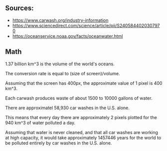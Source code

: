 ## Sources:

- https://www.carwash.org/industry-information
- https://www.sciencedirect.com/science/article/pii/S2405844020307970
- https://oceanservice.noaa.gov/facts/oceanwater.html

## Math

1.37 billion km^3 is the volume of the world's oceans.

The conversion rate is equal to (size of screen)/volume.

Assuming that the screen has 400px, the approximate value of 1 pixel is 400 km^3.

Each carwash produces waste of about 1500 to 10000 gallons of water.

There are approximatel 58,930 car washes in the U.S. alone.

This means that every day there are approximately 2 pixels plotted for the 940 km^3 of water polluted a day.

Assuming that water is never cleaned, and that all car washes are working at high capacity, it would take approximately 1457446 years for the world to be polluted entirely by car washes in the U.S. alone.
